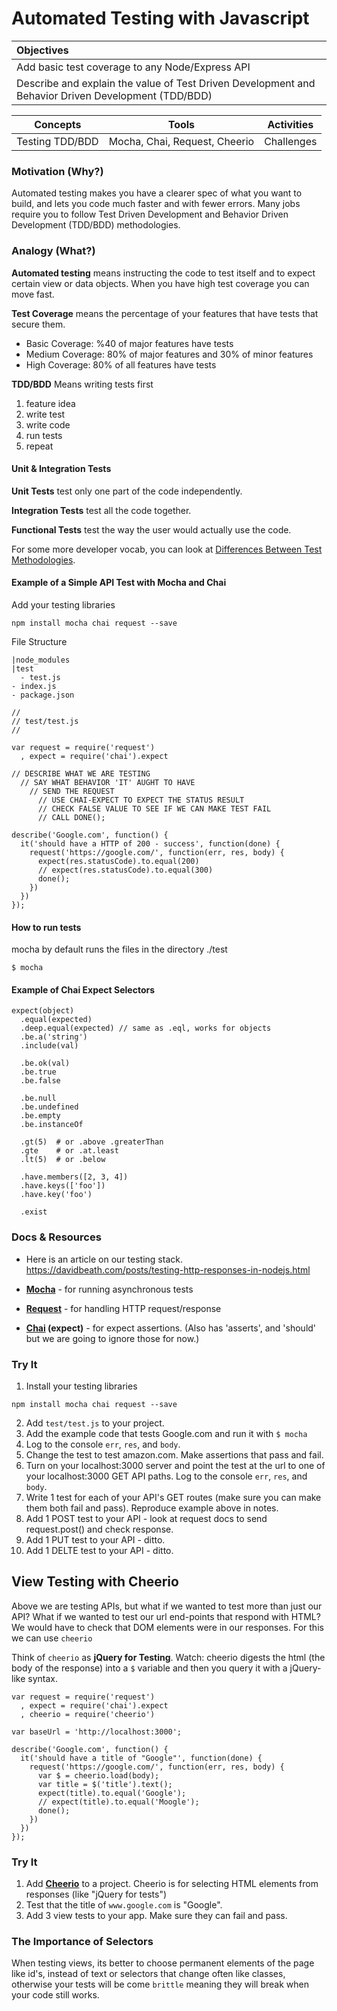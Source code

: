 # Automated Testing with Javascript

| Objectives |
| :--- |
| Add basic test coverage to any Node/Express API |
| Describe and explain the value of Test Driven Development and Behavior Driven Development (TDD/BDD)|

| Concepts | Tools | Activities |
| :---: | :---: | :---: |
| Testing TDD/BDD | Mocha, Chai, Request, Cheerio | Challenges |


### Motivation (Why?)

Automated testing makes you have a clearer spec of what you want to build, and lets you code much faster and with fewer errors. Many jobs require you to follow Test Driven Development and Behavior Driven Development (TDD/BDD) methodologies.  

### Analogy (What?)

**Automated testing** means instructing the code to test itself and to expect certain view or data objects. When you have high test coverage you can move fast.

**Test Coverage** means the percentage of your features that have tests that secure them.

* Basic Coverage: %40 of major features have tests
* Medium Coverage: 80% of major features and 30% of minor features
* High Coverage: 80% of all features have tests

**TDD/BDD** Means writing tests first

1. feature idea
2. write test
3. write code
4. run tests
5. repeat

#### Unit & Integration Tests

**Unit Tests** test only one part of the code independently.

**Integration Tests** test all the code together.

**Functional Tests** test the way the user would actually use the code.

For some more developer vocab, you can look at [Differences Between Test Methodologies](http://stackoverflow.com/questions/4904096/whats-the-difference-between-unit-functional-acceptance-and-integration-test/4904533#4904533).

#### Example of a Simple API Test with Mocha and Chai

Add your testing libraries
```
npm install mocha chai request --save
```

File Structure

```
|node_modules
|test
  - test.js
- index.js
- package.json
```


```
//
// test/test.js
//

var request = require('request')
  , expect = require('chai').expect

// DESCRIBE WHAT WE ARE TESTING
  // SAY WHAT BEHAVIOR 'IT' AUGHT TO HAVE
    // SEND THE REQUEST
      // USE CHAI-EXPECT TO EXPECT THE STATUS RESULT
      // CHECK FALSE VALUE TO SEE IF WE CAN MAKE TEST FAIL
      // CALL DONE();

describe('Google.com', function() {
  it('should have a HTTP of 200 - success', function(done) {
    request('https://google.com/', function(err, res, body) {
      expect(res.statusCode).to.equal(200)
      // expect(res.statusCode).to.equal(300)
      done();
    })
  })
});
```
#### How to run tests

mocha by default runs the files in the directory ./test
```
$ mocha
```

#### Example of Chai Expect Selectors

```
expect(object)
  .equal(expected)
  .deep.equal(expected) // same as .eql, works for objects 
  .be.a('string')
  .include(val)

  .be.ok(val)
  .be.true
  .be.false

  .be.null
  .be.undefined
  .be.empty
  .be.instanceOf

  .gt(5)  # or .above .greaterThan
  .gte    # or .at.least
  .lt(5)  # or .below

  .have.members([2, 3, 4])
  .have.keys(['foo'])
  .have.key('foo')

  .exist
```

### Docs & Resources

* Here is an article on our testing stack. https://davidbeath.com/posts/testing-http-responses-in-nodejs.html

* **[Mocha](http://mochajs.org/#getting-started)** - for running asynchronous tests
* **[Request](https://github.com/request)** - for handling HTTP request/response
* **[Chai](http://chaijs.com/api/) (expect)** - for expect assertions. (Also has 'asserts', and 'should' but we are going to ignore those for now.)

### Try It

1. Install your testing libraries
```
npm install mocha chai request --save
```
2. Add ```test/test.js``` to your project.
3. Add the example code that tests Google.com and run it with ```$ mocha```
3. Log to the console ```err```, ```res```, and ```body```.
4. Change the test to test amazon.com. Make assertions that pass and fail.
5. Turn on your localhost:3000 server and point the test at the url to one of your localhost:3000 GET API paths. Log to the console ```err```, ```res```, and ```body```.
1. Write 1 test for each of your API's GET routes (make sure you can make them both fail and pass). Reproduce example above in notes.
2. Add 1 POST test to your API - look at request docs to send request.post() and check response.
3. Add 1 PUT test to your API - ditto.
4. Add 1 DELTE test to your API - ditto.

## View Testing with Cheerio

Above we are testing APIs, but what if we wanted to test more than just our API? What if we wanted to test our url end-points that respond with HTML? We would have to check that DOM elements were in our responses. For this we can use ```cheerio```

Think of ```cheerio``` as **jQuery for Testing**. Watch: cheerio digests the html (the body of the response) into a ```$``` variable and then you query it with a jQuery-like syntax.

```
var request = require('request')
  , expect = require('chai').expect
  , cheerio = require('cheerio')

var baseUrl = 'http://localhost:3000';

describe('Google.com', function() {
  it('should have a title of "Google"', function(done) {
    request('https://google.com/', function(err, res, body) {
      var $ = cheerio.load(body);
      var title = $('title').text();
      expect(title).to.equal('Google');
      // expect(title).to.equal('Moogle');
      done();
    })
  })
});
```

### Try It

1. Add **[Cheerio](https://github.com/cheeriojs/cheerio)** to a project. Cheerio is for selecting HTML elements from responses (like "jQuery for tests")
2. Test that the title of ```www.google.com``` is "Google".
3. Add 3 view tests to your app. Make sure they can fail and pass.

### The Importance of Selectors

When testing views, its better to choose permanent elements of the page like id's, instead of text or selectors that change often like classes, otherwise your tests will be come ```brittle``` meaning they will break when your code still works.
